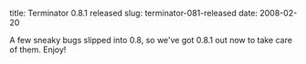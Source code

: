 title: Terminator 0.8.1 released
slug: terminator-081-released
date: 2008-02-20


A few sneaky bugs slipped into 0.8, so we've got 0.8.1 out now to take care of them. Enjoy!
